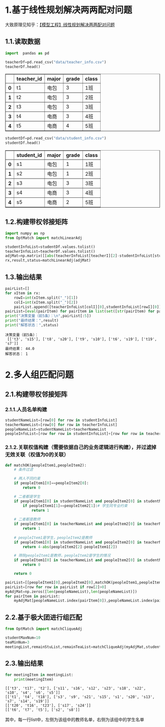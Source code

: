 # 1.基于线性规划解决两两配对问题

大致原理见知乎：[【模型工程】线性规划解决两两配对问题](https://zhuanlan.zhihu.com/p/348554373)

## 1.1.读取数据


```python
import  pandas as pd

teacherDf=pd.read_csv("data/teacher_info.csv")
teacherDf.head()
```




<div>
<style scoped>
    .dataframe tbody tr th:only-of-type {
        vertical-align: middle;
    }

    .dataframe tbody tr th {
        vertical-align: top;
    }

    .dataframe thead th {
        text-align: right;
    }
</style>
<table border="1" class="dataframe">
  <thead>
    <tr style="text-align: right;">
      <th></th>
      <th>teacher_id</th>
      <th>major</th>
      <th>grade</th>
      <th>class</th>
    </tr>
  </thead>
  <tbody>
    <tr>
      <th>0</th>
      <td>t1</td>
      <td>电包</td>
      <td>3</td>
      <td>1班</td>
    </tr>
    <tr>
      <th>1</th>
      <td>t2</td>
      <td>电包</td>
      <td>3</td>
      <td>2班</td>
    </tr>
    <tr>
      <th>2</th>
      <td>t3</td>
      <td>电包</td>
      <td>3</td>
      <td>3班</td>
    </tr>
    <tr>
      <th>3</th>
      <td>t4</td>
      <td>电商</td>
      <td>3</td>
      <td>4班</td>
    </tr>
    <tr>
      <th>4</th>
      <td>t5</td>
      <td>电商</td>
      <td>4</td>
      <td>5班</td>
    </tr>
  </tbody>
</table>
</div>




```python
studentDf=pd.read_csv("data/student_info.csv")
studentDf.head()
```




<div>
<style scoped>
    .dataframe tbody tr th:only-of-type {
        vertical-align: middle;
    }

    .dataframe tbody tr th {
        vertical-align: top;
    }

    .dataframe thead th {
        text-align: right;
    }
</style>
<table border="1" class="dataframe">
  <thead>
    <tr style="text-align: right;">
      <th></th>
      <th>student_id</th>
      <th>major</th>
      <th>grade</th>
      <th>class</th>
    </tr>
  </thead>
  <tbody>
    <tr>
      <th>0</th>
      <td>s1</td>
      <td>电包</td>
      <td>1</td>
      <td>1班</td>
    </tr>
    <tr>
      <th>1</th>
      <td>s2</td>
      <td>电包</td>
      <td>1</td>
      <td>2班</td>
    </tr>
    <tr>
      <th>2</th>
      <td>s3</td>
      <td>电包</td>
      <td>3</td>
      <td>3班</td>
    </tr>
    <tr>
      <th>3</th>
      <td>s4</td>
      <td>电商</td>
      <td>3</td>
      <td>4班</td>
    </tr>
    <tr>
      <th>4</th>
      <td>s5</td>
      <td>电商</td>
      <td>2</td>
      <td>5班</td>
    </tr>
  </tbody>
</table>
</div>



## 1.2.构建带权邻接矩阵


```python
import numpy as np
from OptMatch import matchLinearAdj

studentInfoList=studentDf.values.tolist()
teacherInfoList=teacherDf.values.tolist()
adjMat=np.matrix([[abs(teacherInfoList[teacherI][2]-studentInfoList[studentI][2]) for teacherI in range(len(teacherInfoList))] for studentI in range(len(studentInfoList))])
rx,result,status=matchLinearAdj(adjMat)
```

## 1.3.输出结果


```python
pairList=[]
for xItem in rx:
    rowI=int(xItem.split("_")[1])
    colI=int(xItem.split("_")[2])
    pairList.append([teacherInfoList[colI][0],studentInfoList[rowI][0]])
pairList=[eval(pairItem) for pairItem in list(set([str(pairItem) for pairItem in pairList]))]
print("决策变量（前5条）：\n",pairList[:5])
print("最终结果：",result)
print("解答状态：",status)
```

    决策变量（前5条）：
     [['t3', 's15'], ['t8', 's20'], ['t9', 's10'], ['t6', 's19'], ['t19', 's7']]
    最终结果： 44.0
    解答状态： 1
    

# 2.多人组匹配问题

## 2.1.构建带权邻接矩阵

### 2.1.1.人员名单构建


```python
studentNameList=[row[0] for row in studentInfoList]
teacherNameList=[row[0] for row in teacherInfoList]
peopleNameList=studentNameList+teacherNameList
peopleInfoList=[row for row in studentInfoList]+[row for row in teacherInfoList]
```

### 2.1.2.关联权值构建（需要依据自己的业务逻辑进行构建），并过滤掉无效关联（权值为0的关联）


```python
def matchOK(peopleItem1,peopleItem2):
    # 条件过滤

    # 两人不同约束
    if peopleItem1[0]==peopleItem2[0]:
        return 0

    # 二者都是学生
    if peopleItem1[0] in studentNameList and peopleItem2[0] in studentNameList:
        if peopleItem1[1]==peopleItem2[1]:# 学生同专业约束
            return 1
    
    # 二者都是教师
    if peopleItem1[0] in teacherNameList and peopleItem2[0] in teacherNameList:
        return 1
    
    # peopleItem1是学生，peopleItem2是教师
    if peopleItem1[0] in studentNameList and peopleItem2[0] in teacherNameList:# 教师与考生尽可能同年级
        return 4-abs(peopleItem2[2]-peopleItem1[2])

    # 筛除peopleItem1是教师，peopleItem2是学生的情况
    if peopleItem1[0] in teacherNameList and peopleItem2[0] in studentNameList:
        return 0

    return 0
```


```python
pairList=[[peopleItem1[0],peopleItem2[0],matchOK(peopleItem1,peopleItem2)] for peopleItem1 in peopleInfoList for peopleItem2 in peopleInfoList]    
pairList=[row for row in pairList if row[2]>0]
myAdjMat=np.zeros([len(peopleNameList),len(peopleNameList)])
for pairItem in pairList:
    myAdjMat[peopleNameList.index(pairItem[0]),peopleNameList.index(pairItem[1])]=pairItem[2]
```

## 2.2.基于极大团进行组匹配


```python
from OptMatch import matchCliqueAdj

studentMaxNum=10
teaMinNum=3
meetingList,remainStuList,remainTeaList=matchCliqueAdj(myAdjMat,studentNameList,studentMaxNum,teacherNameList,teaMinNum,teaMaxTime=1)
```

## 2.3.输出结果


```python
for meetingItem in meetingList:
    print(meetingItem)
```

    [['t3', 't17', 't2'], ['s11', 's16', 's12', 's23', 's18', 's22', 's10', 's4', 's6', 's5']]
    [['t1', 't4', 't18'], ['s3', 's9', 's21', 's15', 's1', 's20', 's13', 's7', 's14', 's19']]
    [['t20', 't16', 't23'], ['s17', 's24']]
    [['t6', 't7', 't5'], ['s2', 's8']]
    

其中，每一行list中，左侧为该组中的教师名单，右侧为该组中的学生名单
